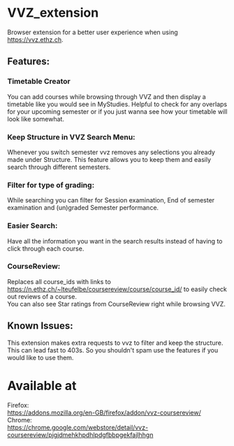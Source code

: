 # VVZ_extension  
Browser extension for a better user experience when using https://vvz.ethz.ch.  

## Features:  

### Timetable Creator
You can add courses while browsing through VVZ and then display a timetable like you would see in MyStudies. Helpful to check for any overlaps for your upcoming semester or if you just wanna see how your timetable will look like somewhat.

### Keep Structure in VVZ Search Menu:  
Whenever you switch semester vvz removes any selections you already made under Structure. This feature allows you to keep them and easily search through different semesters.  

### Filter for type of grading:  
While searching you can filter for Session examination, End of semester examination and (un)graded Semester performance.

### Easier Search:
Have all the information you want in the search results instead of having to click through each course.

### CourseReview:  
Replaces all course_ids with links to https://n.ethz.ch/~lteufelbe/coursereview/course/course_id/ to easily check out reviews of a course.  
You can also see Star ratings from CourseReview right while browsing VVZ. 


## Known Issues:  
This extension makes extra requests to vvz to filter and keep the structure. This can lead fast to 403s. So you shouldn't spam use the features if you would like to use them.

# Available at
Firefox:  
https://addons.mozilla.org/en-GB/firefox/addon/vvz-coursereview/  
Chrome:  
https://chrome.google.com/webstore/detail/vvz-coursereview/pjgjdmehkhpdhlpdgfbbpgekfajlhhgn
